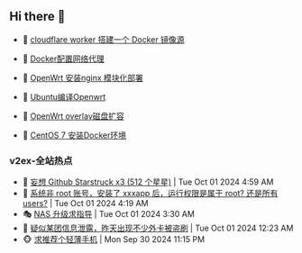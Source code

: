 ## Hi there 👋

<!--
**dkyg666/dkyg666** is a ✨ _special_ ✨ repository because its `README.md` (this file) appears on your GitHub profile.

Here are some ideas to get you started:

- 🔭 I’m currently working on ...
- 🌱 I’m currently learning ...
- 👯 I’m looking to collaborate on ...
- 🤔 I’m looking for help with ...
- 💬 Ask me about ...
- 📫 How to reach me: ...
- 😄 Pronouns: ...
- ⚡ Fun fact: ...
-->

<!-- BLOG-POST-LIST:START -->
- 🦩 [cloudflare worker 搭建一个 Docker 镜像源](http://blog.1996099.xyz/archives/cloudflare-worker-da-jian-yi-ge-docker-jing-xiang-zhan) 

- 🚦 [Docker配置网络代理](http://blog.1996099.xyz/archives/dockerpei-zhi-wang-luo-dai-li) 

- 🫶 [OpenWrt 安装nginx 模块化部署](http://blog.1996099.xyz/archives/openwrt-an-zhuang-nginx-mo-kuai-hua-bu-shu) 

- 🦄 [Ubuntu编译Openwrt](http://blog.1996099.xyz/archives/ubuntuzi-bian-yi-openwrt) 

- 🐻 [OpenWrt overlay磁盘扩容](http://blog.1996099.xyz/archives/openwrt-overlay) 

- 🤖 [CentOS 7 安装Docker环境](http://blog.1996099.xyz/archives/centos-docker) 
<!-- BLOG-POST-LIST:END -->

### v2ex-全站热点
<!-- v2ex:START -->
- 🥸 [妄想 Github Starstruck x3 &lpar;512 个星星&rpar;](https://www.v2ex.com/t/1077262#reply2) | Tue Oct 01 2024 4:59 AM
- 🤗 [系统非 root 账号，安装了 xxxapp 后，运行权限是属于 root? 还是所有 users?](https://www.v2ex.com/t/1077260#reply3) | Tue Oct 01 2024 4:19 AM
- 🎭 [NAS 升级求指导](https://www.v2ex.com/t/1077248#reply2) | Tue Oct 01 2024 3:30 AM
- 🥷 [疑似某团信息泄露，昨天出现不少外卡被盗刷](https://www.v2ex.com/t/1077233#reply37) | Tue Oct 01 2024 12:23 AM
- 🐵 [求推荐个轻薄手机](https://www.v2ex.com/t/1077228#reply26) | Mon Sep 30 2024 11:15 PM<!-- v2ex:END -->

